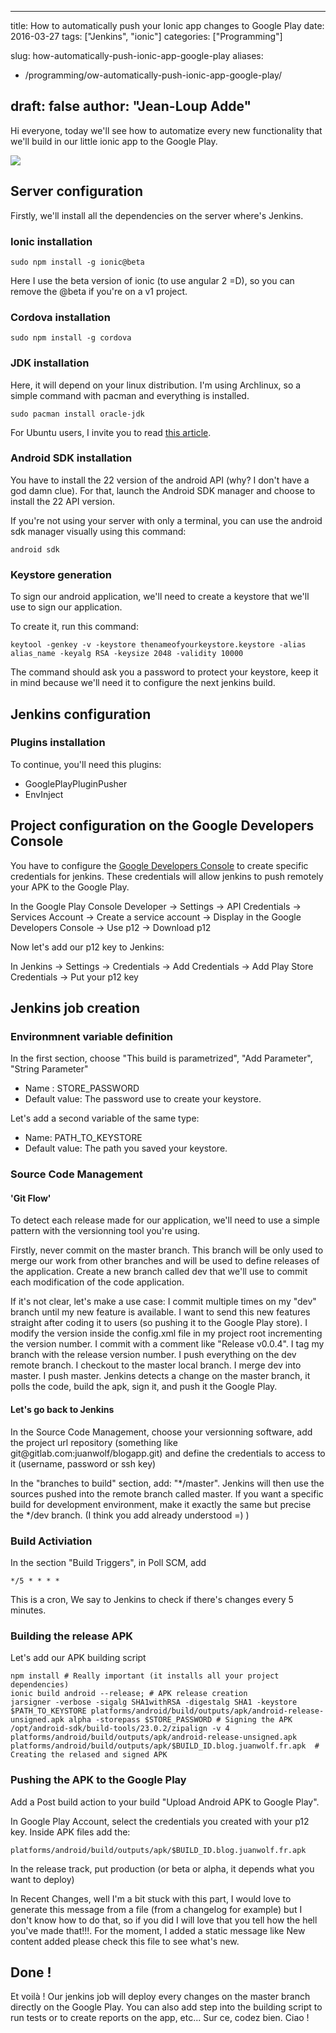 
---
title: How to automatically push your Ionic app changes to Google Play
date: 2016-03-27
tags: ["Jenkins", "ionic"]
categories: ["Programming"]

slug: how-automatically-push-ionic-app-google-play
aliases:
  - /programming/ow-automatically-push-ionic-app-google-play/

draft: false
author: "Jean-Loup Adde"
---

Hi everyone, today we'll see how to automatize every new functionality
that we'll build in our little ionic app to the Google Play.

![](/post_preview/20160327_124355_article-banner-ionic-ci-bis.png)


Server configuration
--------------------



Firstly, we'll install all the dependencies on the server where's
Jenkins.



### Ionic installation



    sudo npm install -g ionic@beta



Here I use the beta version of ionic (to use angular 2 =D), so you can
remove the \@beta if you're on a v1 project.



### Cordova installation



    sudo npm install -g cordova



### JDK installation



Here, it will depend on your linux distribution. I'm using Archlinux,
so a simple command with pacman and everything is installed.



    sudo pacman install oracle-jdk



For Ubuntu users, I invite you to read [this
article](https://www.digitalocean.com/community/tutorials/how-to-install-java-on-ubuntu-with-apt-get%22).



### Android SDK installation



You have to install the 22 version of the android API (why? I don't
have a god damn clue). For that, launch the Android SDK manager and
choose to install the 22 API version.



If you're not using your server with only a terminal, you can use the
android sdk manager visually using this command:



    android sdk



### Keystore generation



To sign our android application, we'll need to create a keystore that
we'll use to sign our application.



To create it, run this command:



    keytool -genkey -v -keystore thenameofyourkeystore.keystore -alias alias_name -keyalg RSA -keysize 2048 -validity 10000



The command should ask you a password to protect your keystore, keep it
in mind because we'll need it to configure the next jenkins build.



Jenkins configuration
---------------------



### Plugins installation



To continue, you'll need this plugins:



-   GooglePlayPluginPusher
-   EnvInject



Project configuration on the Google Developers Console
------------------------------------------------------



You have to configure the [Google Developers
Console](https://play.google.com/apps/publish/#ApiAccessPlace)
to create specific credentials for jenkins. These credentials will allow
jenkins to push remotely your APK to the Google Play.



In the Google Play Console Developer -\> Settings -\> API Credentials
-\> Services Account -\> Create a service account -\> Display in the
Google Developers Console -\> Use p12 -\> Download p12

Now let's add our p12 key to Jenkins:

In Jenkins -\> Settings -\> Credentials -\> Add Credentials -\> Add Play
Store Credentials -\> Put your p12 key

Jenkins job creation
--------------------



### Environmnent variable definition



In the first section, choose "This build is parametrized", "Add
Parameter", "String Parameter"



-   Name : STORE\_PASSWORD
-   Default value: The password use to create your keystore.



Let's add a second variable of the same type:



-   Name: PATH\_TO\_KEYSTORE
-   Default value: The path you saved your keystore.



### Source Code Management



#### 'Git Flow'



To detect each release made for our application, we'll need to use a
simple pattern with the versionning tool you're using.



Firstly, never commit on the master branch. This branch will be only
used to merge our work from other branches and will be used to define
releases of the application. Create a new branch called dev that we'll
use to commit each modification of the code application.



If it's not clear, let's make a use case: I commit multiple times on
my "dev" branch until my new feature is available. I want to send
this new features straight after coding it to users (so pushing it to
the Google Play store). I modify the version inside the config.xml file
in my project root incrementing the version number. I commit with a
comment like "Release v0.0.4". I tag my branch with the release
version number. I push everything on the dev remote branch. I checkout
to the master local branch. I merge dev into master. I push master.
Jenkins detects a change on the master branch, it polls the code, build
the apk, sign it, and push it the Google Play.



#### Let's go back to Jenkins



In the Source Code Management, choose your versionning software, add the
project url repository (something like
git\@gitlab.com:juanwolf/blogapp.git) and define the credentials to
access to it (username, password or ssh key)



In the "branches to build" section, add: "\*/master".
Jenkins will then use the sources pushed into the remote branch called
master. If you want a specific build for development environment, make
it exactly the same but precise the \*/dev branch. (I think you add
already understood =) )

### Build Activiation

In the section "Build Triggers", in Poll SCM, add

    */5 * * * *

This is a cron, We say to Jenkins to check if there's
changes every 5 minutes.

### Building the release APK

Let's add our APK building script


```shell
npm install # Really important (it installs all your project dependencies)
ionic build android --release; # APK release creation
jarsigner -verbose -sigalg SHA1withRSA -digestalg SHA1 -keystore $PATH_TO_KEYSTORE platforms/android/build/outputs/apk/android-release-unsigned.apk alpha -storepass $STORE_PASSWORD # Signing the APK
/opt/android-sdk/build-tools/23.0.2/zipalign -v 4 platforms/android/build/outputs/apk/android-release-unsigned.apk platforms/android/build/outputs/apk/$BUILD_ID.blog.juanwolf.fr.apk  # Creating the relased and signed APK
```

### Pushing the APK to the Google Play

Add a Post build action to your build "Upload Android APK to Google
Play".

In Google Play Account, select the credentials you created with your p12
key. Inside APK files add the:

    platforms/android/build/outputs/apk/$BUILD_ID.blog.juanwolf.fr.apk

In the release track, put production (or beta or alpha, it depends what
you want to deploy)

In Recent Changes, well I'm a bit stuck with this part, I would love to
generate this message from a file (from a changelog for example) but I
don't know how to do that, so if you did I will love that you tell how
the hell you've made that!!!. For the moment, I added a static message
like New content added please check this file to see what's new.

Done !
------

Et voilà ! Our jenkins job will deploy every changes on the master
branch directly on the Google Play. You can also add step into the
building script to run tests or to create reports on the app, etc...
Sur ce, codez bien. Ciao !

